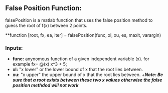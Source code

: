 ## False Position Function:

falsePosition is a matlab function that uses the false position method to guess the root of f(x) between 2 points.

**function [root, fx, ea, iter] = falsePosition(func, xl, xu, es, maxit, varargin)

### Inputs:
- **func:** anynomous function of a given independent variable (x). for example fx= @(x) x^3 + 5;
- **xl:** "x lower" or the lower bound of x that the root lies between.
- **xu:** "x upper" the upper bound of x that the root lies between.
     +***Note: Be sure that a root exists between these two x values otherwise the false position methdod will not work***  
    
